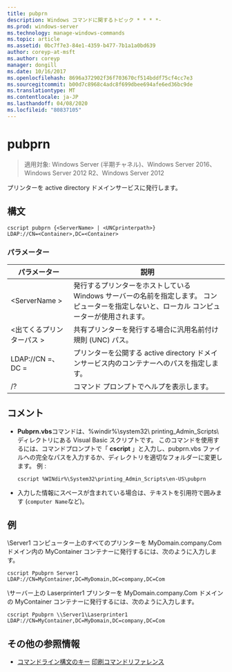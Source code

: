 ```yaml
---
title: pubprn
description: Windows コマンドに関するトピック * * * *-
ms.prod: windows-server
ms.technology: manage-windows-commands
ms.topic: article
ms.assetid: 0bc7f7e3-84e1-4359-b477-7b1a1a0bd639
author: coreyp-at-msft
ms.author: coreyp
manager: dongill
ms.date: 10/16/2017
ms.openlocfilehash: 8696a372902f36f703670cf514bddf75cf4cc7e3
ms.sourcegitcommit: b00d7c8968c4adc8f699dbee694afe6ed36bc9de
ms.translationtype: MT
ms.contentlocale: ja-JP
ms.lasthandoff: 04/08/2020
ms.locfileid: "80837105"
---
```

# <a name="pubprn"></a>pubprn

>適用対象: Windows Server (半期チャネル)、Windows Server 2016、Windows Server 2012 R2、Windows Server 2012

プリンターを active directory ドメインサービスに発行します。

## <a name="syntax"></a>構文
```
cscript pubprn {<ServerName> | <UNCprinterpath>} 
LDAP://CN=<Container>,DC=<Container>
```

### <a name="parameters"></a>パラメーター
|パラメーター|説明|
|-------|--------|
|\<ServerName >|発行するプリンターをホストしている Windows サーバーの名前を指定します。 コンピューターを指定しないと、ローカル コンピューターが使用されます。|
|\<出てくるプリンターパス >|共有プリンターを発行する場合に汎用名前付け規則 (UNC) パス。|
|LDAP://CN =<Container>、DC =<Container>|プリンターを公開する active directory ドメインサービス内のコンテナーへのパスを指定します。|
|/?|コマンド プロンプトでヘルプを表示します。|

## <a name="remarks"></a>コメント
-   **Pubprn.vbs**コマンドは、%windir%\system32\ printing_Admin_Scripts\\<language> ディレクトリにある Visual Basic スクリプトです。 このコマンドを使用するには、コマンドプロンプトで「 **cscript** 」と入力し、pubprn.vbs ファイルへの完全なパスを入力するか、ディレクトリを適切なフォルダーに変更します。 例 :
    ```
    cscript %WINdir%\System32\printing_Admin_Scripts\en-US\pubprn
    ```
-   入力した情報にスペースが含まれている場合は、テキストを引用符で囲みます (`computer Name`など)。

## <a name="examples"></a><a name=BKMK_examples></a>例
\\Server1 コンピューター上のすべてのプリンターを MyDomain.company.Com ドメイン内の MyContainer コンテナーに発行するには、次のように入力します。
```
cscript Ppubprn Server1 LDAP://CN=MyContainer,DC=MyDomain,DC=company,DC=Com
```
\\サーバー上の Laserprinter1 プリンターを MyDomain.company.Com ドメインの MyContainer コンテナーに発行するには、次のように入力します。
```
cscript Ppubprn \\Server1\Laserprinter1 LDAP://CN=MyContainer,DC=MyDomain,DC=company,DC=Com
```

## <a name="additional-references"></a>その他の参照情報
- [コマンドライン構文のキー](command-line-syntax-key.md)
[印刷コマンドリファレンス](print-command-reference.md)
